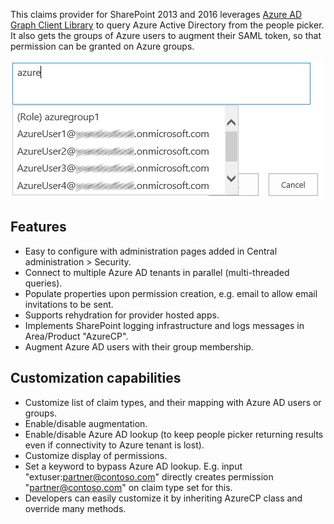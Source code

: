 This claims provider for SharePoint 2013 and 2016 leverages [Azure AD Graph Client Library](http://www.nuget.org/packages/Microsoft.Azure.ActiveDirectory.GraphClient/) to query Azure Active Directory from the people picker. It also gets the groups of Azure users to augment their SAML token, so that permission can be granted on Azure groups.

![People picker with AzureCP](https://github.com/Yvand/AzureCP/raw/gh-pages/assets/people%20picker%20AzureCP_2.png)

## Features

- Easy to configure with administration pages added in Central administration > Security.
- Connect to multiple Azure AD tenants in parallel (multi-threaded queries).
- Populate properties upon permission creation, e.g. email to allow email invitations to be sent.
- Supports rehydration for provider hosted apps. 
- Implements SharePoint logging infrastructure and logs messages in Area/Product "AzureCP". 
- Augment Azure AD users with their group membership.

## Customization capabilities

- Customize list of claim types, and their mapping with Azure AD users or groups. 
- Enable/disable augmentation.
- Enable/disable Azure AD lookup (to keep people picker returning results even if connectivity to Azure tenant is lost).
- Customize display of permissions. 
- Set a keyword to bypass Azure AD lookup. E.g. input "extuser:partner@contoso.com" directly creates permission "partner@contoso.com" on claim type set for this.
- Developers can easily customize it by inheriting AzureCP class and override many methods.
